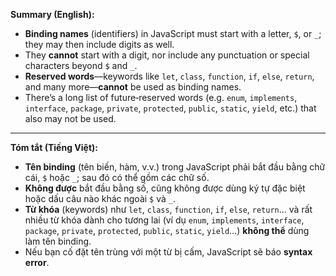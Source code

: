 **Summary (English):**

* **Binding names** (identifiers) in JavaScript must start with a letter, `$`, or `_`; they may then include digits as well.
* They **cannot** start with a digit, nor include any punctuation or special characters beyond `$` and `_`.
* **Reserved words**—keywords like `let`, `class`, `function`, `if`, `else`, `return`, and many more—**cannot** be used as binding names.
* There’s a long list of future‐reserved words (e.g. `enum`, `implements`, `interface`, `package`, `private`, `protected`, `public`, `static`, `yield`, etc.) that also may not be used.

---

**Tóm tắt (Tiếng Việt):**

* **Tên binding** (tên biến, hàm, v.v.) trong JavaScript phải bắt đầu bằng chữ cái, `$` hoặc `_`; sau đó có thể gồm các chữ số.
* **Không được** bắt đầu bằng số, cũng không được dùng ký tự đặc biệt hoặc dấu câu nào khác ngoài `$` và `_`.
* **Từ khóa** (keywords) như `let`, `class`, `function`, `if`, `else`, `return`… và rất nhiều từ khóa dành cho tương lai (ví dụ `enum`, `implements`, `interface`, `package`, `private`, `protected`, `public`, `static`, `yield`…) **không thể** dùng làm tên binding.
* Nếu bạn cố đặt tên trùng với một từ bị cấm, JavaScript sẽ báo **syntax error**.
